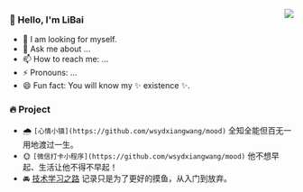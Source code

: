 <p>
  <a 
    href="https://github-readme-stats.vercel.app/api?username=wsydxiangwang&show_icons=true&count_private=true&hide_border=true&cache_seconds=1900" 
    target="_blank"
    rel="noopener noreferrer"
  >
    <img 
      align="right" 
      src="https://github-readme-stats.vercel.app/api?username=wsydxiangwang&show_icons=true&count_private=true&hide_border=true&cache_seconds=1900"
    >
  </a>
</p>

### 👋 Hello, I'm LiBai 

- 🍰 I am looking for myself.
- 💬 Ask me about ...
- 📫 How to reach me: ...
- ⚡ Pronouns: ...
- 😄 Fun fact: You will know my ✨ existence ✨.

### 🔥 Project

- 🌧 `[心情小镇](https://github.com/wsydxiangwang/mood)` 全知全能但百无一用地渡过一生。
- 🌞 `[微信打卡小程序](https://github.com/wsydxiangwang/mood)` 他不想早起、生活让他不得不早起！
- 🚘 [技术学习之路](https://github.com/wsydxiangwang/note) 记录只是为了更好的摸鱼，从入门到放弃。



